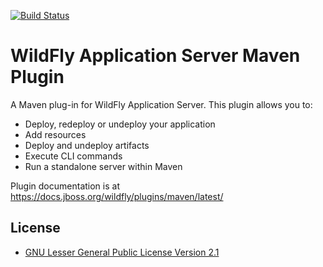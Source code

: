 [![Build Status](https://travis-ci.org/CJSCommonPlatform/wildfly-maven-plugin.svg?branch=master)](https://travis-ci.org/CJSCommonPlatform/wildfly-maven-plugin)

WildFly Application Server Maven Plugin
=====================================

A Maven plug-in for WildFly Application Server. This plugin allows you to:

  * Deploy, redeploy or undeploy your application
  * Add resources
  * Deploy and undeploy artifacts
  * Execute CLI commands
  * Run a standalone server within Maven

Plugin documentation is at https://docs.jboss.org/wildfly/plugins/maven/latest/

License
-------
* [GNU Lesser General Public License Version 2.1](http://www.gnu.org/licenses/lgpl-2.1-standalone.html)

